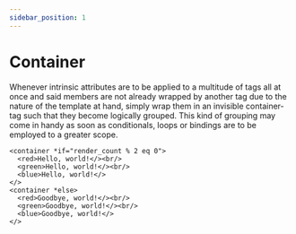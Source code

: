 ```yaml
---
sidebar_position: 1
---
```


# Container

Whenever intrinsic attributes are to be applied to a multitude of tags all at once and said members
are not already wrapped by another tag due to the nature of the template at hand, simply wrap them in an
invisible container-tag such that they become logically grouped. This kind of grouping may come in handy 
as soon as conditionals, loops or bindings are to be employed to a greater scope.

```!!component-markup
<container *if="render_count % 2 eq 0">
  <red>Hello, world!</><br/>
  <green>Hello, world!</><br/>
  <blue>Hello, world!</>
</>
<container *else>
  <red>Goodbye, world!</><br/>
  <green>Goodbye, world!</><br/>
  <blue>Goodbye, world!</>
</>
```
